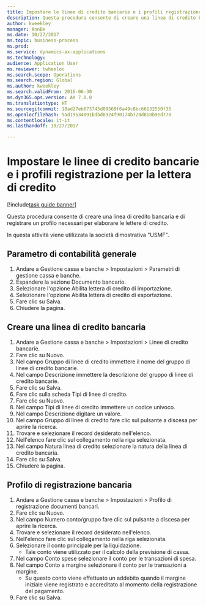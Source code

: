 ```yaml
--- 
title: Impostare le linee di credito bancarie e i profili registrazione per la lettera di credito
description: Questa procedura consente di creare una linea di credito bancaria e di registrare un profilo necessari per elaborare le lettere di credito.
author: kweekley
manager: AnnBe
ms.date: 10/27/2017
ms.topic: business-process
ms.prod: 
ms.service: dynamics-ax-applications
ms.technology: 
audience: Application User
ms.reviewer: twheeloc
ms.search.scope: Operations
ms.search.region: Global
ms.author: kweekley
ms.search.validFrom: 2016-06-30
ms.dyn365.ops.version: AX 7.0.0
ms.translationtype: HT
ms.sourcegitcommit: 18ad27eb673745d09569f6a49c8bc66132550f35
ms.openlocfilehash: 9ad19534091bdbd8924f90174b720d818b9ed778
ms.contentlocale: it-it
ms.lasthandoff: 10/27/2017

---
```

# <a name="set-up-bank-facilities-and-posting-profiles-for-letter-of-credit"></a>Impostare le linee di credito bancarie e i profili registrazione per la lettera di credito

[!include[task guide banner](../../includes/task-guide-banner.md)]

Questa procedura consente di creare una linea di credito bancaria e di registrare un profilo necessari per elaborare le lettere di credito. 

In questa attività viene utilizzata la società dimostrativa "USMF".






## <a name="general-ledger-parameter"></a>Parametro di contabilità generale
1. Andare a Gestione cassa e banche > Impostazioni > Parametri di gestione cassa e banche.
2. Espandere la sezione Documento bancario.
3. Selezionare l'opzione Abilita lettera di credito di importazione.
4. Selezionare l'opzione Abilita lettera di credito di esportazione.
5. Fare clic su Salva.
6. Chiudere la pagina.

## <a name="create-bank-facility"></a>Creare una linea di credito bancaria
1. Andare a Gestione cassa e banche > Impostazioni > Linee di credito bancarie.
2. Fare clic su Nuovo.
3. Nel campo Gruppo di linee di credito immettere il nome del gruppo di linee di credito bancarie.
4. Nel campo Descrizione immettere la descrizione del gruppo di linee di credito bancarie.
5. Fare clic su Salva.
6. Fare clic sulla scheda Tipi di linee di credito.
7. Fare clic su Nuovo.
8. Nel campo Tipi di linee di credito immettere un codice univoco.
9. Nel campo Descrizione digitare un valore.
10. Nel campo Gruppo di linee di credito fare clic sul pulsante a discesa per aprire la ricerca.
11. Trovare e selezionare il record desiderato nell'elenco.
12. Nell'elenco fare clic sul collegamento nella riga selezionata.
13. Nel campo Natura linea di credito selezionare la natura della linea di credito bancaria.
14. Fare clic su Salva.
15. Chiudere la pagina.

## <a name="bank-posting-profile"></a>Profilo di registrazione bancaria
1. Andare a Gestione cassa e banche > Impostazioni > Profilo di registrazione documenti bancari.
2. Fare clic su Nuovo.
3. Nel campo Numero conto/gruppo fare clic sul pulsante a discesa per aprire la ricerca.
4. Trovare e selezionare il record desiderato nell'elenco.
5. Nell'elenco fare clic sul collegamento nella riga selezionata.
6. Selezionare il conto principale per la liquidazione.
    * Tale conto viene utilizzato per il calcolo della previsione di cassa.  
7. Nel campo Conto spese selezionare il conto per le transazioni di spesa.
8. Nel campo Conto a margine selezionare il conto per le transazioni a margine.
    * Su questo conto viene effettuato un addebito quando il margine iniziale viene registrato e accreditato al momento della registrazione del pagamento.  
9. Fare clic su Salva.


